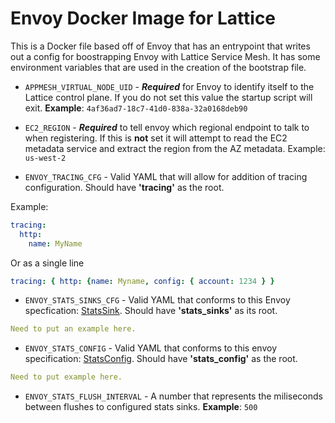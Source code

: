 # Envoy Docker Image for Lattice

This is a Docker file based off of Envoy that has an entrypoint that writes out a config for boostrapping Envoy with Lattice Service Mesh. It has some environment variables that are used in the creation of the bootstrap file.

- ```APPMESH_VIRTUAL_NODE_UID``` - _**Required**_ for Envoy to identify itself to the Lattice control plane. If you do not set this value the startup script will exit. **Example**: ```4af36ad7-18c7-41d0-838a-32a0168deb90```

- ```EC2_REGION``` - _**Required**_ to tell envoy which regional endpoint to talk to when registering. If this is __not__ set it will attempt to read the EC2 metadata service and extract the region from the AZ metadata. Example: ```us-west-2```

- ```ENVOY_TRACING_CFG``` - Valid YAML that will allow for addition of tracing configuration. Should have **'tracing'** as the root.

Example:
```yaml
tracing:
  http:
    name: MyName
```
Or as a single line
```yaml
tracing: { http: {name: Myname, config: { account: 1234 } }
```


- ```ENVOY_STATS_SINKS_CFG``` - Valid YAML that conforms to this Envoy specfication: [StatsSink](https://www.envoyproxy.io/docs/envoy/v1.8.0/api-v2/config/metrics/v2/stats.proto#envoy-api-msg-config-metrics-v2-statssink). Should have **'stats_sinks'** as its root.
```yaml
Need to put an example here.
```
- ```ENVOY_STATS_CONFIG``` - Valid YAML that conforms to this envoy specification: [StatsConfig](https://www.envoyproxy.io/docs/envoy/v1.8.0/api-v2/config/metrics/v2/stats.proto#envoy-api-msg-config-metrics-v2-statsconfig). Should have **'stats_config'** as the root.
```yaml
Need to put example here.
```

- ```ENVOY_STATS_FLUSH_INTERVAL``` - A number that represents the miliseconds between flushes to configured stats sinks. **Example**: ```500```
